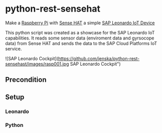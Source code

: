 # python-rest-sensehat

Make a [Raspberry Pi](https://www.raspberrypi.org) with [Sense HAT](https://projects.raspberrypi.org/en/projects/getting-started-with-the-sense-hat) a simple [SAP Leonardo IoT Device](https://www.sap.com/products/leonardo.html)

This python script was created as a showcase for the SAP Leonardo IoT capabilities. It reads some sensor data (enviroment data and gyrsocope data) from Sense HAT and sends the data to the SAP Cloud Platforms IoT service. 

![SAP Leonardo Cockpit](https://github.com/jenska/python-rest-sensehast/images/rasp001.jpg SAP Leonardo Cockpit")

## Precondition 

## Setup 

### Leonardo

### Python

